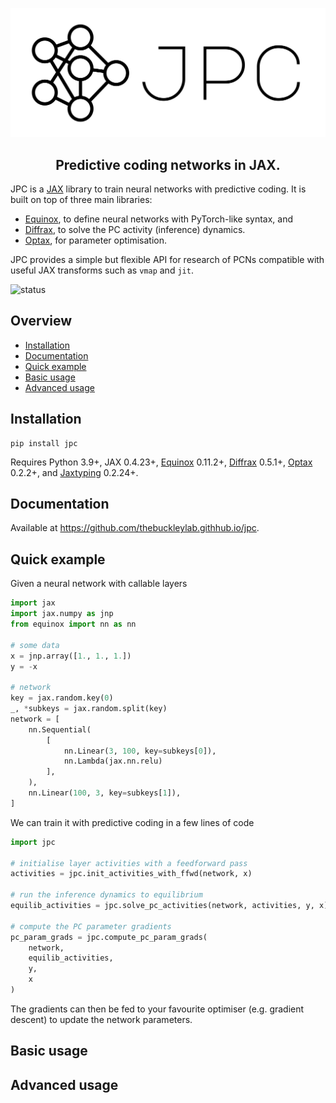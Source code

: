 <p align='center'>
  <a href='https://github.com/infer-actively/pymdp'>
    <img src='.github/logo-with-background.svg' />
  </a> 
</p>

<h2 align='center'>Predictive coding networks in JAX.</h2>

JPC is a [JAX](https://github.com/google/jax) library to train neural networks 
with predictive coding. It is built on top of three main libraries:

* [Equinox](https://github.com/patrick-kidger/equinox), to define neural 
networks with PyTorch-like syntax, and
* [Diffrax](https://github.com/patrick-kidger/diffrax), to solve the PC 
activity (inference) dynamics.
* [Optax](https://github.com/google-deepmind/optax), for parameter optimisation.

JPC provides a simple but flexible API for research of PCNs compatible with
useful JAX transforms such as `vmap` and `jit`.

![status](https://img.shields.io/badge/status-active-green)

## Overview

* [Installation](#installation)
* [Documentation](#documentation)
* [Quick example](#quick-example)
* [Basic usage](#basic-usage)
* [Advanced usage](#advanced-usage)

## Installation

```
pip install jpc
```

Requires Python 3.9+, JAX 0.4.23+, [Equinox](https://github.com/patrick-kidger/equinox) 
0.11.2+, [Diffrax](https://github.com/patrick-kidger/diffrax) 0.5.1+, 
[Optax](https://github.com/google-deepmind/optax) 0.2.2+, and 
[Jaxtyping](https://github.com/patrick-kidger/jaxtyping) 0.2.24+.

## Documentation
Available at https://github.com/thebuckleylab.githhub.io/jpc.

## Quick example

Given a neural network with callable layers
```py
import jax
import jax.numpy as jnp
from equinox import nn as nn

# some data
x = jnp.array([1., 1., 1.])
y = -x

# network
key = jax.random.key(0)
_, *subkeys = jax.random.split(key)
network = [
    nn.Sequential(
        [
            nn.Linear(3, 100, key=subkeys[0]),
            nn.Lambda(jax.nn.relu)
        ],
    ),
    nn.Linear(100, 3, key=subkeys[1]),
]
```
We can train it with predictive coding in a few lines of code 
```py
import jpc

# initialise layer activities with a feedforward pass
activities = jpc.init_activities_with_ffwd(network, x)

# run the inference dynamics to equilibrium
equilib_activities = jpc.solve_pc_activities(network, activities, y, x)

# compute the PC parameter gradients
pc_param_grads = jpc.compute_pc_param_grads(
    network, 
    equilib_activities, 
    y, 
    x
)
```
The gradients can then be fed to your favourite optimiser (e.g. gradient
descent) to update the network parameters.

## Basic usage

## Advanced usage

